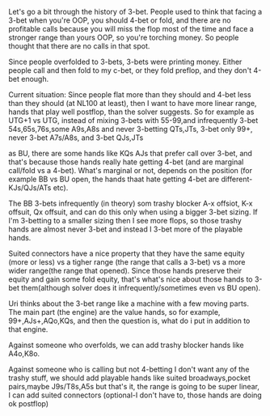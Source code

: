 
Let's go a bit through the history of 3-bet. People used to think that facing a 3-bet when you're OOP, you should 4-bet or fold, and there are no profitable calls because you will miss the flop most of the time and face a stronger range than yours OOP, so you're torching money. So people thought that there are no calls in that spot.

Since people overfolded to 3-bets, 3-bets were printing money. Either people call and then fold to my c-bet, or they fold preflop, and they don't 4-bet enough.

Current situation: Since people flat more than they should and 4-bet less than they should (at NL100 at least), then I want to have more linear range, hands that play well postflop, than the solver suggests. So for example as UTG+1 vs UTG, instead of mixing 3-bets with 55-99,and infrequently 3-bet 54s,65s,76s,some A9s,A8s and never 3-betting QTs,JTs, 3-bet only 99+, never 3-bet A7s/A8s, and 3-bet QJs,JTs

as BU, there are some hands like KQs AJs that prefer call over 3-bet, and that's because those hands really hate getting 4-bet (and are marginal call/fold vs a 4-bet).
What's marginal or not, depends on the position (for example BB vs BU open, the hands thaat hate getting 4-bet are different- KJs/QJs/ATs etc).

The BB 3-bets infrequently (in theory) som trashy blocker A-x offsiot, K-x offsuit, Qx offsuit, and can do this only when using a bigger 3-bet sizing. If I'm 3-betting to a smaller sizing then I see more flops, so those trashy hands are almost never 3-bet and instead I 3-bet more of the playable hands.

Suited connectors have a nice property that they have the same equity (more or less) vs a tigher range (the range that calls a 3-bet) vs a more wider range(the range that opened). Since those hands preserve their equity and gain some fold equity, that's what's nice about those hands to 3-bet them(although solver does it infrequently/sometimes even vs BU open).

Uri thinks about the 3-bet range like a machine with a few moving parts.
The main part (the engine) are the value hands, so for example, 99+,AJs+,AQo,KQs, and then the question is, what do i put in addition to that engine. 

Against someone who overfolds, we can add trashy blocker hands like A4o,K8o.

Against someone who is calling but not 4-betting I don't want any of the trashy stuff, we should add playable hands like suited broadways,pocket pairs,maybe J9s/T8s,A5s but that's it, the range is going to be super linear, I can add suited connectors (optional-I don't have to, those hands are doing ok postflop)

